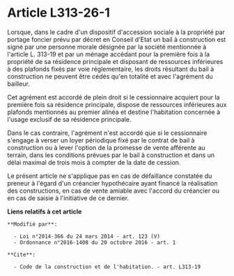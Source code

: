 # Article L313-26-1

Lorsque, dans le cadre d'un dispositif d'accession sociale à la propriété par portage foncier prévu par décret en Conseil
d'Etat un bail à construction est signé par une personne morale désignée par la société mentionnée à l'article L. 313-19 et
par un ménage accédant pour la première fois à la propriété de sa résidence principale et disposant de ressources inférieures
à des plafonds fixés par voie réglementaire, les droits résultant du bail à construction ne peuvent être cédés qu'en totalité
et avec l'agrément du bailleur. 

Cet agrément est accordé de plein droit si le cessionnaire acquiert pour la première fois sa résidence principale, dispose de
ressources inférieures aux plafonds mentionnés au premier alinéa et destine l'habitation concernée à l'usage exclusif de sa
résidence principale. 

Dans le cas contraire, l'agrément n'est accordé que si le cessionnaire s'engage à verser un loyer périodique fixé par le
contrat de bail à construction ou à lever l'option de la promesse de vente afférente au terrain, dans les conditions prévues
par le bail à construction et dans un délai maximal de trois mois à compter de la date de cession. 

Le présent article ne s'applique pas en cas de défaillance constatée du preneur à l'égard d'un créancier hypothécaire ayant
financé la réalisation des constructions, en cas de vente amiable avec l'accord du créancier ou en cas de saisie à
l'initiative de ce dernier.

**Liens relatifs à cet article**

	**Modifié par**:

	  - Loi n°2014-366 du 24 mars 2014 - art. 123 (V)
	  - Ordonnance n°2016-1408 du 20 octobre 2016 - art. 1

	**Cite**:

	  - Code de la construction et de l'habitation. - art. L313-19
